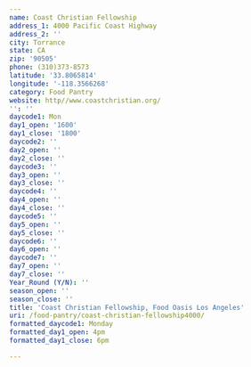 ```yaml
---
name: Coast Christian Fellowship
address_1: 4000 Pacific Coast Highway
address_2: ''
city: Torrance
state: CA
zip: '90505'
phone: (310)373-8573
latitude: '33.8065814'
longitude: '-118.3566268'
category: Food Pantry
website: http//www.coastchristian.org/
'': ''
daycode1: Mon
day1_open: '1600'
day1_close: '1800'
daycode2: ''
day2_open: ''
day2_close: ''
daycode3: ''
day3_open: ''
day3_close: ''
daycode4: ''
day4_open: ''
day4_close: ''
daycode5: ''
day5_open: ''
day5_close: ''
daycode6: ''
day6_open: ''
daycode7: ''
day7_open: ''
day7_close: ''
Year_Round (Y/N): ''
season_open: ''
season_close: ''
title: 'Coast Christian Fellowship, Food Oasis Los Angeles'
uri: /food-pantry/coast-christian-fellowship4000/
formatted_daycode1: Monday
formatted_day1_open: 4pm
formatted_day1_close: 6pm

---
```

